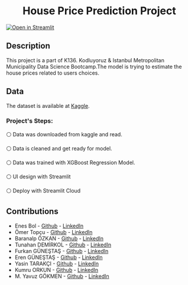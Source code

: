 <h1 align="center">House Price Prediction Project</h1>


[![Open in Streamlit](https://static.streamlit.io/badges/streamlit_badge_black_white.svg)](https://ysntrkc-house-price-prediction-00-main-page--fjti2c.streamlitapp.com/)

## Description
This project is a part of K136. Kodluyoruz & Istanbul Metropolitan Municipality Data Science Bootcamp.The model is trying to estimate the house prices related to users choices.

## Data
The dataset is available at [Kaggle](https://www.kaggle.com/c/house-prices-advanced-regression-techniques).

<h3 align="left">Project's Steps:</h3>

⚪️ Data was downloaded from kaggle and read.

⚪️ Data is cleaned and get ready for model.

⚪️ Data was trained with XGBoost Regression Model.

⚪️ UI design with Streamlit

⚪️ Deploy with Streamlit Cloud


## Contributions
* Enes Bol - [Github](https://github.com/enesbol) - [LinkedIn](https://www.linkedin.com/in/enesbol)
* Ömer Topçu - [Github](https://github.com/dromertopcu) - [LinkedIn](https://www.linkedin.com/in/drot)
* Baranalp ÖZKAN - [Github](https://github.com/baranalpozkan) - [LinkedIn](https://www.linkedin.com/in/baranalpozkan)
* Tunahan DEMİRKOL - [Github](https://github.com/TunahanDemirkol) - [LinkedIn](https://www.linkedin.com/in/tunahandemirkol)
* Furkan GÜNEŞTAŞ - [Github](https://github.com/fgunestas) - [LinkedIn](https://www.linkedin.com/in/fgunestas)
* Eren GÜNEŞTAŞ - [Github](https://github.com/shuharii) - [LinkedIn](https://www.linkedin.com/in/erengunestas)
* Yasin TARAKÇI - [Github](https://github.com/ysntrkc) - [LinkedIn](https://www.linkedin.com/in/yasintarakci)
* Kumru ORKUN - [Github](https://github.com/kumruo) - [LinkedIn](https://www.linkedin.com/in/kumruorkun)
* M. Yavuz GÖKMEN - [Github](https://github.com/AbyssWatcher-17) - [LinkedIn](https://www.linkedin.com/in/myavuzgokmen)
